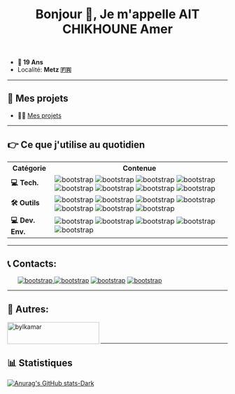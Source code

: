 <h1  align="center">Bonjour 👋, Je m'appelle AIT CHIKHOUNE Amer</h1>
<br>
<ul>
<li><b>🎂 19 Ans</b></li>
<li>Localité: <b>Metz 🇫🇷</b>  </li>
</ul>
<hr>
<h2>📁 Mes projets</h2>

- 👨‍💻  [Mes projets](https://github.com/bylkamar?tab=repositories)
<hr>
<h2>👉 Ce que j'utilise au quotidien</h2>
<table>
<tr>
<th>Catégorie</th>
<th>Contenue</th>
</tr>
<tr>
<td><b>💻 Tech.</b></td>
<td>
<img  src="https://img.shields.io/badge/Go-00ADD8?style=for-the-badge&logo=go&logoColor=white"  alt="bootstrap" /> 
<img  src="https://img.shields.io/badge/NodeJs-339933?style=for-the-badge&logo=Node.js&logoColor=white"  alt="bootstrap" /> 
<img  src="https://img.shields.io/badge/javascript-F7DF1E?style=for-the-badge&logo=javascript&logoColor=white"  alt="bootstrap" /> 
<img  src="https://img.shields.io/badge/html-E34F26?style=for-the-badge&logo=html5&logoColor=white"  alt="bootstrap" />  
<img  src="https://img.shields.io/badge/CSS-1572B6?style=for-the-badge&logo=css3&logoColor=white"  alt="bootstrap" /> 
<img  src="https://img.shields.io/badge/bootstrap-7952B3?style=for-the-badge&logo=bootstrap&logoColor=white"  alt="bootstrap" /> 
<img  src="https://img.shields.io/badge/php-777BB4?style=for-the-badge&logo=php&logoColor=white"  alt="bootstrap" /> 
<img  src="https://img.shields.io/badge/mysql-4479A1?style=for-the-badge&logo=mysql&logoColor=white"  alt="bootstrap" /> 
</td>
<tr>
<td><b>🛠 Outils</b></td>
<td>
<img  src="https://img.shields.io/badge/VS Code-007ACC?style=for-the-badge&logo=visualstudiocode&logoColor=white"  alt="bootstrap" /> 
<img  src="https://img.shields.io/badge/vmware-607078?style=for-the-badge&logo=vmware&logoColor=white"  alt="bootstrap" /> <img  src="https://img.shields.io/badge/XAMPP/WAMPP-FB7A24?style=for-the-badge&logo=xampp&logoColor=white"  alt="bootstrap" /> 
<img  src="https://img.shields.io/badge/git-F05032?style=for-the-badge&logo=git&logoColor=white"  alt="bootstrap" />  
<img  src="https://img.shields.io/badge/phpmyadmin-4479A1?style=for-the-badge&logo=phpmyadmin&logoColor=white"  alt="bootstrap" />
<img  src="https://img.shields.io/badge/proxmox-E57000?style=for-the-badge&logo=proxmox&logoColor=white"  alt="bootstrap" />
<img  src="https://img.shields.io/badge/postman-FF6C37?style=for-the-badge&logo=postman&logoColor=white"  alt="bootstrap" />
</td>
</tr>
<tr>
<td><b>💻 Dev. Env.</b></td>
<td>
<img  src="https://img.shields.io/badge/windows11-0078D6?style=for-the-badge&logo=windows11&logoColor=white"  alt="bootstrap" /> 
<img  src="https://img.shields.io/badge/linux-FCC624?style=for-the-badge&logo=linux&logoColor=white"  alt="bootstrap" /> 
<img  src="https://img.shields.io/badge/ubuntu-E95420?style=for-the-badge&logo=ubuntu&logoColor=white"  alt="bootstrap" /> 
<img  src="https://img.shields.io/badge/centos-262577?style=for-the-badge&logo=centos&logoColor=white"  alt="bootstrap" /> 
<img  src="https://img.shields.io/badge/debian-A81D33?style=for-the-badge&logo=debian&logoColor=white"  alt="bootstrap" /> 
</td>
</tr>
</tr>


</table>


<hr>
<h2  align="left">📞 Contacts:</h2>

<p  align="left">
<ul>
<a  href="https://dev.to/bylkamar"  target="blank"><img  src="https://img.shields.io/badge/dev.to-0A0A0A?style=for-the-badge&logo=devdotto&logoColor=white"  alt="bootstrap" /> </a> 
<a  href="https://www.hackerrank.com/aitchikhouneamer"  target="blank"><img  src="https://img.shields.io/badge/hackerrank-00EA64?style=for-the-badge&logo=hackerrank&logoColor=white"  alt="bootstrap" /></a>
<a  href="https://linkedin.com/in/amerac"  target="blank"><img  src="https://img.shields.io/badge/linkedin-0A66C2?style=for-the-badge&logo=linkedin&logoColor=white"  alt="bootstrap" /></a>
<a  href="mailto:aitchikhouneamer@gmail.com"  target="blank"><img  src="https://img.shields.io/badge/gmail-EA4335?style=for-the-badge&logo=gmail&logoColor=white"  alt="bootstrap" /></a>
</ul>

</p>
<hr>
  

<h2  align="left">👀 Autres: </h2>

<p><a  href="https://www.buymeacoffee.com/bylkamar">  <img  align="left"  src="https://cdn.buymeacoffee.com/buttons/v2/default-yellow.png"  height="50"  width="210"  alt="bylkamar"  /></a></p><br><br>
<hr>
<h2>📊 Statistiques</h2>

[![Anurag's GitHub stats-Dark](https://github-readme-stats.vercel.app/api?username=bylkamar&show_icons=true&theme=aura_dark#gh-dark-mode-only)](https://github.com/bylkamar)
